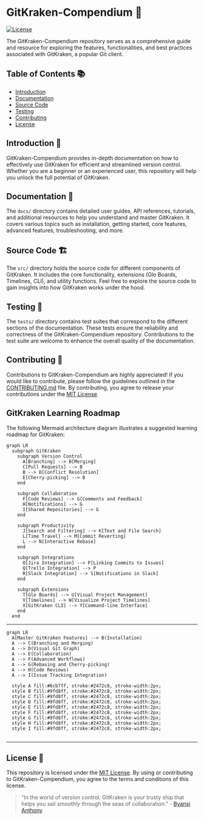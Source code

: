 # GitKraken-Compendium 🐙

[![License](https://img.shields.io/badge/License-MIT-blue.svg)](https://opensource.org/licenses/MIT)

The GitKraken-Compendium repository serves as a comprehensive guide and resource for exploring the features, functionalities, and best practices associated with GitKraken, a popular Git client.

## Table of Contents 📚

- [Introduction](#introduction-)
- [Documentation](#documentation-)
- [Source Code](#source-code-)
- [Testing](#testing)
- [Contributing](#contributing-)
- [License](#license-)

## Introduction 🌟

GitKraken-Compendium provides in-depth documentation on how to effectively use GitKraken for efficient and streamlined version control. Whether you are a beginner or an experienced user, this repository will help you unlock the full potential of GitKraken.

## Documentation 📖

The `docs/` directory contains detailed user guides, API references, tutorials, and additional resources to help you understand and master GitKraken. It covers various topics such as installation, getting started, core features, advanced features, troubleshooting, and more.

## Source Code 🏗️ 

The `src/` directory holds the source code for different components of GitKraken. It includes the core functionality, extensions (Glo Boards, Timelines, CLI), and utility functions. Feel free to explore the source code to gain insights into how GitKraken works under the hood.

## Testing 🧪

The `tests/` directory contains test suites that correspond to the different sections of the documentation. These tests ensure the reliability and correctness of the GitKraken-Compendium repository. Contributions to the test suite are welcome to enhance the overall quality of the documentation.

## Contributing 🤝

Contributions to GitKraken-Compendium are highly appreciated! If you would like to contribute, please follow the guidelines outlined in the [CONTRIBUTING.md](CONTRIBUTING.md) file. By contributing, you agree to release your contributions under the [MIT License](LICENSE).

## GitKraken Learning Roadmap

The following Mermaid architecture diagram illustrates a suggested learning roadmap for GitKraken:

```mermaid
graph LR
  subgraph GitKraken
    subgraph Version Control
      A[Branching] --> B[Merging]
      C[Pull Requests] --> B
      B --> D[Conflict Resolution]
      E[Cherry-picking] --> B
    end

    subgraph Collaboration
      F[Code Reviews] --> G[Comments and Feedback]
      H[Notifications] --> G
      I[Shared Repositories] --> G
    end

    subgraph Productivity
      J[Search and Filtering] --> K[Text and File Search]
      L[Time Travel] --> M[Commit Reverting]
      L --> N[Interactive Rebase]
    end

    subgraph Integrations
      O[Jira Integration] --> P[Linking Commits to Issues]
      Q[Trello Integration] --> P
      R[Slack Integration] --> S[Notifications in Slack]
    end

    subgraph Extensions
      T[Glo Boards] --> U[Visual Project Management]
      V[Timelines] --> W[Visualize Project Timelines]
      X[GitKraken CLI] --> Y[Command-line Interface]
    end
  end

```
---
```mermaid
graph LR
  A[Master GitKraken Features] --> B(Installation)
  A --> C(Branching and Merging)
  A --> D(Visual Git Graph)
  A --> E(Collaboration)
  A --> F(Advanced Workflows)
  A --> G(Rebasing and Cherry-picking)
  A --> H(Code Reviews)
  A --> I(Issue Tracking Integration)

  style A fill:#6cb7ff, stroke:#2472c8, stroke-width:2px;
  style B fill:#9fd8ff, stroke:#2472c8, stroke-width:2px;
  style C fill:#9fd8ff, stroke:#2472c8, stroke-width:2px;
  style D fill:#9fd8ff, stroke:#2472c8, stroke-width:2px;
  style E fill:#9fd8ff, stroke:#2472c8, stroke-width:2px;
  style F fill:#9fd8ff, stroke:#2472c8, stroke-width:2px;
  style G fill:#9fd8ff, stroke:#2472c8, stroke-width:2px;
  style H fill:#9fd8ff, stroke:#2472c8, stroke-width:2px;
  style I fill:#9fd8ff, stroke:#2472c8, stroke-width:2px;


```
---

## License 📃

This repository is licensed under the [MIT License](LICENSE). By using or contributing to GitKraken-Compendium, you agree to the terms and conditions of this license.

> "In the world of version control, GitKraken is your trusty ship that helps you sail smoothly through the seas of collaboration." - [Byansi Anthony](https://github.com/AnthonyByansi)
